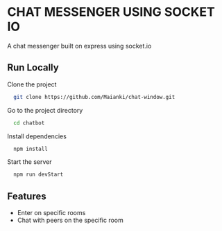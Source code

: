 
# CHAT MESSENGER USING SOCKET IO

A chat messenger built on express using socket.io

## Run Locally

Clone the project

```bash
  git clone https://github.com/Maianki/chat-window.git
```

Go to the project directory

```bash
  cd chatbot
```

Install dependencies

```bash
  npm install
```

Start the server

```bash
  npm run devStart
```


## Features

- Enter on specific rooms
- Chat with peers on the specific room


